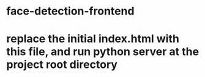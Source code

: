 # face-detection-frontend
# replace the initial index.html with this file, and run python server at the project root directory
